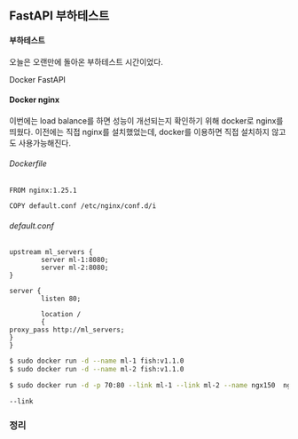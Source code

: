 ## FastAPI 부하테스트

#### 부하테스트

오늘은 오랜만에 돌아온 부하테스트 시간이었다.

Docker FastAPI

#### Docker nginx

이번에는 load balance를 하면 성능이 개선되는지 확인하기 위해 docker로 nginx를 띄웠다. 이전에는 직접 nginx를 설치했었는데, docker를 이용하면 직접 설치하지 않고도 사용가능해진다. 

###### Dockerfile
```
FROM nginx:1.25.1

COPY default.conf /etc/nginx/conf.d/i
```

###### default.conf
```
upstream ml_servers {
        server ml-1:8080;
        server ml-2:8080;
}

server {
        listen 80;

        location /
        {                                                                                                                                                                                 proxy_pass http://ml_servers;                                                                                                                                     }                                                                                                                                                                 }  
```


```bash
$ sudo docker run -d --name ml-1 fish:v1.1.0
$ sudo docker run -d --name ml-2 fish:v1.1.0
```

```bash
$ sudo docker run -d -p 70:80 --link ml-1 --link ml-2 --name ngx150  nginx:v1.5.0
```

`--link` 

### 정리
